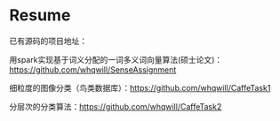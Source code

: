 # Resume

已有源码的项目地址：

用spark实现基于词义分配的一词多义词向量算法(硕士论文)：https://github.com/whqwill/SenseAssignment

细粒度的图像分类（鸟类数据库）：https://github.com/whqwill/CaffeTask1

分层次的分类算法：https://github.com/whqwill/CaffeTask2


